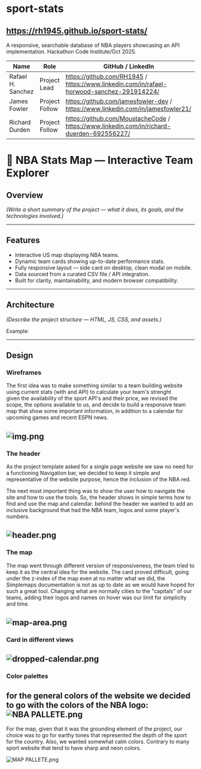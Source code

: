 # sport-stats
## https://rh1945.github.io/sport-stats/
A responsive, searchable database of NBA players showcasing an API implementation. Hackathon Code Institute/Oct 2025.


| Name              | Role           | GitHub / LinkedIn                                                                         |
|-------------------|----------------|-------------------------------------------------------------------------------------------|
| Rafael H. Sanchez | Project Lead   | https://github.com/RH1945 / https://www.linkedin.com/in/rafael-horwood-sanchez-291914224/                          |
| James Fowler      | Project Follow | https://github.com/jamesfowler-dev / https://www.linkedin.com/in/jamesfowler21/           |
| Richard Durden    | Project Follow | https://github.com/MoustacheCode / https://www.linkedin.com/in/richard-duerden-692556227/ |

# 🏀 NBA Stats Map — Interactive Team Explorer

## Overview
*(Write a short summary of the project — what it does, its goals, and the technologies involved.)*

---

##  Features
- Interactive US map displaying NBA teams.
- Dynamic team cards showing up-to-date performance stats.
- Fully responsive layout — side card on desktop, clean modal on mobile.
- Data sourced from a curated CSV file / API integration.
- Built for clarity, maintainability, and modern browser compatibility.

---

##  Architecture
*(Describe the project structure — HTML, JS, CSS, and assets.)*

Example:


---
## Design

### Wireframes
 
The first idea was to make something similar to a team building 
website using current stats (with and API) to calculate your team's strenght  
given the availability of the sport API's and their price, we revised 
the scope, the options available to us, and decide to build a responsive
team map that show some important information, in addition to a calendar for
upcoming games and recent ESPN news.


![img.png](img.png)
---
### The header

As the project template asked for a single page website we saw no need for a 
functioning Navigation bar, we decided to keep it simple
and representative of the website purpose, hence the inclusion of the NBA red.

The next most important thing was to show the user how to navigate the site
and how to use the tools. So, the header shows in simple terms how to find and use the 
map and calendar. behind the header we wanted to add an inclusive background that had the NBA
team, logos and some player's numbers.

![header.png](assets/images/header.png)
---
### The map

The map went through different version of responsiveness, the team tried to keep
it as the central idea for the website. The card proved difficult, going under the
z-index of the map even at no matter what we did, the Simplemaps documentation is
not as up to date as we would have hoped for such a great tool. Changing what are normally
cities to the "capitals" of our teams, adding their logos and names on hover was our 
limit for simplicity and time. 


![map-area.png](assets/images/map-area.png)
---
### Card in different views



![dropped-calendar.png](assets/images/dropped-calendar.png)
---
### Color palettes

for the general colors of the website we decided
to go with the colors of the NBA logo:
![NBA PALLETE.png](assets/images/NBA%20PALLETE.png)
---

For the map, given that it was the grounding element of the project,
our choice was to go for earthy tones that represented the depth of 
the sport for the country. Also, we wanted somewhat calm colors. 
Contrary to many sport website that tend to have sharp and neon colors.

![MAP PALLETE.png](assets/images/MAP%20PALLETE.png)
